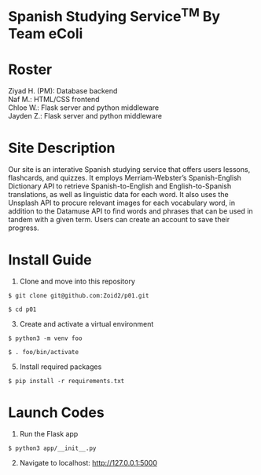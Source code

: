 # Spanish Studying Service<sup>TM</sup> By Team eColi

# Roster

Ziyad H. (PM): Database backend  
Naf M.: HTML/CSS frontend   
Chloe W.: Flask server and python middleware  
Jayden Z.: Flask server and python middleware   

# Site Description

Our site is an interative Spanish studying service that offers users lessons, flashcards, and quizzes. It employs Merriam-Webster’s Spanish-English Dictionary API to retrieve Spanish-to-English and English-to-Spanish translations, as well as linguistic data for each word. It also uses the Unsplash API to procure relevant images for each vocabulary word, in addition to the Datamuse API to find words and phrases that can be used in tandem with a given term. Users can create an account to save their progress.

# Install Guide

1. Clone and move into this repository
```
$ git clone git@github.com:Zoid2/p01.git
```
```
$ cd p01
```
3. Create and activate a virtual environment
```
$ python3 -m venv foo
```
```
$ . foo/bin/activate
```
5. Install required packages
```
$ pip install -r requirements.txt
```

# Launch Codes

1. Run the Flask app
```
$ python3 app/__init__.py
```
2. Navigate to localhost: http://127.0.0.1:5000
